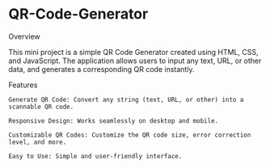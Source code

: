 # QR-Code-Generator
Overview

This mini project is a simple QR Code Generator created using HTML, CSS, and JavaScript. The application allows users to input any text, URL, or other data, and generates a corresponding QR code instantly.

Features

    Generate QR Code: Convert any string (text, URL, or other) into a scannable QR code.

    Responsive Design: Works seamlessly on desktop and mobile.

    Customizable QR Codes: Customize the QR code size, error correction level, and more.

    Easy to Use: Simple and user-friendly interface.


